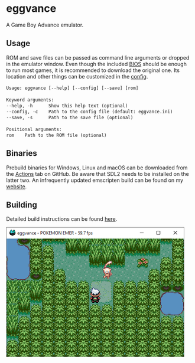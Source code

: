 # eggvance
A Game Boy Advance emulator.

## Usage
ROM and save files can be passed as command line arguments or dropped in the emulator window. Even though the included [BIOS](https://github.com/Nebuleon/ReGBA/tree/master/bios) should be enough to run most games, it is recommended to download the original one. Its location and other things can be customized in the [config](eggvance/eggvance.ini).

```
Usage: eggvance [--help] [--config] [--save] [rom]

Keyword arguments:
--help, -h      Show this help text (optional)
--config, -c    Path to the config file (default: eggvance.ini)
--save, -s      Path to the save file (optional)

Positional arguments:
rom    Path to the ROM file (optional)
```

## Binaries
Prebuild binaries for Windows, Linux and macOS can be downloaded from the [Actions](https://github.com/jsmolka/eggvance/actions) tab on GitHub. Be aware that SDL2 needs to be installed on the latter two. An infrequently updated emscripten build can be found on my [website](https://smolka.dev/eggvance/wasm).

## Building
Detailed build instructions can be found [here](BUILDING.md).

![mew.png](media/mew.png)
